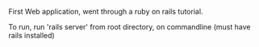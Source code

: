 First Web application, went through a ruby on rails tutorial.

To run, run 'rails server' from root directory, on commandline (must have rails installed)
